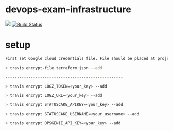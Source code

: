 # devops-exam-infrastructure
<a href="https://www.statuscake.com" title="Website Uptime Monitoring"><img src="https://app.statuscake.com/button/index.php?Track=5742658&Days=1&Design=1" /></a>
[![Build Status](https://travis-ci.com/alexander474/devops-exam-infrastructure.svg?token=Jcye5ttDhAMRpUM3Ca28&branch=master)](https://travis-ci.com/alexander474/devops-exam-infrastructure)

# setup

```sh
First set Google cloud credentials file. File should be placed at project root and be named `terraform.json`

> travis encrypt-file terraform.json --add

---------------------------------------------------

> travis encrypt LOGZ_TOKEN=<your_key> --add

> travis encrypt LOGZ_URL=<your_key> --add

> travis encrypt STATUSCAKE_APIKEY=<your_key> --add

> travis encrypt STATUSCAKE_USERNAME=<your_username> --add

> travis encrypt OPSGENIE_API_KEY=<your_key> --add
```